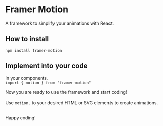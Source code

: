 # Framer Motion

A framework to simplify your animations with React.

## How to install

`npm install framer-motion`

## Implement into your code

In your components. <br>
`import { motion } from "framer-motion"` <br>

Now you are ready to use the framework and start coding! <br>
<br>
Use `motion.` to your desired HTML or SVG elements to create animations.
<br> <br>

Happy coding!
